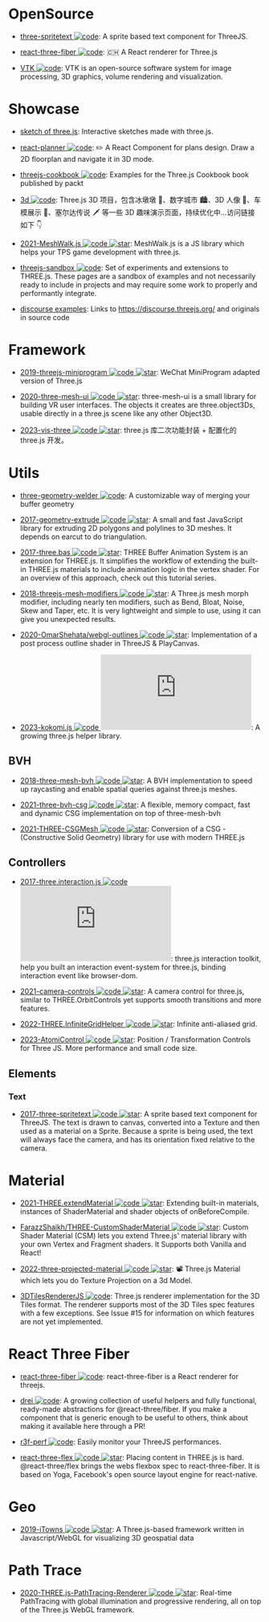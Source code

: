 # OpenSource

- [three-spritetext ![code](https://ng-tech.icu/assets/code.svg)](https://github.com/vasturiano/three-spritetext): A sprite based text component for ThreeJS.

- [react-three-fiber ![code](https://ng-tech.icu/assets/code.svg)](https://github.com/pmndrs/react-three-fiber): 🇨🇭 A React renderer for Three.js

- [VTK ![code](https://ng-tech.icu/assets/code.svg)](https://github.com/kitware/vtk-js): VTK is an open-source software system for image processing, 3D graphics, volume rendering and visualization.

# Showcase

- [sketch of three.js](https://ykob.github.io/sketch-threejs/): Interactive sketches made with three.js.

- [react-planner ![code](https://ng-tech.icu/assets/code.svg)](https://github.com/cvdlab/react-planner): ✏️ A React Component for plans design. Draw a 2D floorplan and navigate it in 3D mode.

- [threejs-cookbook ![code](https://ng-tech.icu/assets/code.svg)](https://github.com/josdirksen/threejs-cookbook): Examples for the Three.js Cookbook book published by packt

- [3d ![code](https://ng-tech.icu/assets/code.svg)](https://github.com/dragonir/3d): Three.js 3D 项目，包含冰墩墩 🐼、数字城市 🏙、3D 人像 👤、车模展示 🚗、塞尔达传说 🗡 等一些 3D 趣味演示页面，持续优化中...访问链接如下 👇

- [2021-MeshWalk.js ![code](https://ng-tech.icu/assets/code.svg) ![star](https://img.shields.io/github/stars/yomotsu/meshwalk)](https://github.com/yomotsu/meshwalk): MeshWalk.js is a JS library which helps your TPS game development with three.js.

- [threejs-sandbox ![code](https://ng-tech.icu/assets/code.svg)](https://github.com/gkjohnson/threejs-sandbox): Set of experiments and extensions to THREE.js. These pages are a sandbox of examples and not necessarily ready to include in projects and may require some work to properly and performantly integrate.

- [discourse examples](https://hofk.de/main/discourse.threejs/): Links to https://discourse.threejs.org/ and originals in source code

# Framework

- [2019-threejs-miniprogram ![code](https://ng-tech.icu/assets/code.svg) ![star](https://img.shields.io/github/stars/wechat-miniprogram/threejs-miniprogram)](https://github.com/wechat-miniprogram/threejs-miniprogram): WeChat MiniProgram adapted version of Three.js

- [2020-three-mesh-ui ![code](https://ng-tech.icu/assets/code.svg) ![star](https://img.shields.io/github/stars/felixmariotto/three-mesh-ui)](https://github.com/felixmariotto/three-mesh-ui): three-mesh-ui is a small library for building VR user interfaces. The objects it creates are three.object3Ds, usable directly in a three.js scene like any other Object3D.

- [2023-vis-three ![code](https://ng-tech.icu/assets/code.svg) ![star](https://img.shields.io/github/stars/Shiotsukikaedesari/vis-three)](https://github.com/Shiotsukikaedesari/vis-three): three.js 库二次功能封装 + 配置化的 three.js 开发。

# Utils

- [three-geometry-welder ![code](https://ng-tech.icu/assets/code.svg)](https://github.com/0xAxiome/three-geometry-welder): A customizable way of merging your buffer geometry

- [2017-geometry-extrude ![code](https://ng-tech.icu/assets/code.svg) ![star](https://img.shields.io/github/stars/pissang/geometry-extrude)](https://github.com/pissang/geometry-extrude): A small and fast JavaScript library for extruding 2D polygons and polylines to 3D meshes. It depends on earcut to do triangulation.

- [2017-three.bas ![code](https://ng-tech.icu/assets/code.svg) ![star](https://img.shields.io/github/stars/zadvorsky/three.bas)](https://github.com/zadvorsky/three.bas): THREE Buffer Animation System is an extension for THREE.js. It simplifies the workflow of extending the built-in THREE.js materials to include animation logic in the vertex shader. For an overview of this approach, check out this tutorial series.

- [2018-threejs-mesh-modifiers ![code](https://ng-tech.icu/assets/code.svg) ![star](https://img.shields.io/github/stars/drawcall/threejs-mesh-modifiers)](https://github.com/drawcall/threejs-mesh-modifiers): A Three.js mesh morph modifier, including nearly ten modifiers, such as Bend, Bloat, Noise, Skew and Taper, etc. It is very lightweight and simple to use, using it can give you unexpected results.

- [2020-OmarShehata/webgl-outlines ![code](https://ng-tech.icu/assets/code.svg) ![star](https://img.shields.io/github/stars/OmarShehata/webgl-outlines)](https://github.com/OmarShehata/webgl-outlines): Implementation of a post process outline shader in ThreeJS & PlayCanvas.

- [2023-kokomi.js ![code](https://ng-tech.icu/assets/code.svg) ![star](https://img.shields.io/github/stars/alphardex/kokomi.js)](https://github.com/alphardex/kokomi.js): A growing three.js helper library.

## BVH

- [2018-three-mesh-bvh ![code](https://ng-tech.icu/assets/code.svg) ![star](https://img.shields.io/github/stars/gkjohnson/three-mesh-bvh)](https://github.com/gkjohnson/three-mesh-bvh): A BVH implementation to speed up raycasting and enable spatial queries against three.js meshes.

- [2021-three-bvh-csg ![code](https://ng-tech.icu/assets/code.svg) ![star](https://img.shields.io/github/stars/gkjohnson/three-bvh-csg)](https://github.com/gkjohnson/three-bvh-csg): A flexible, memory compact, fast and dynamic CSG implementation on top of three-mesh-bvh

- [2021-THREE-CSGMesh ![code](https://ng-tech.icu/assets/code.svg) ![star](https://img.shields.io/github/stars/manthrax/THREE-CSGMesh)](https://github.com/manthrax/THREE-CSGMesh): Conversion of a CSG - (Constructive Solid Geometry) library for use with modern THREE.js

## Controllers

- [2017-three.interaction.js ![code](https://ng-tech.icu/assets/code.svg) ![star](https://img.shields.io/github/stars/jasonChen1982/three.interaction.js)](https://github.com/jasonChen1982/three.interaction.js): three.js interaction toolkit, help you built an interaction event-system for three.js, binding interaction event like browser-dom.

- [2021-camera-controls ![code](https://ng-tech.icu/assets/code.svg) ![star](https://img.shields.io/github/stars/yomotsu/camera-controls)](https://github.com/yomotsu/camera-controls): A camera control for three.js, similar to THREE.OrbitControls yet supports smooth transitions and more features.

- [2022-THREE.InfiniteGridHelper ![code](https://ng-tech.icu/assets/code.svg) ![star](https://img.shields.io/github/stars/Fyrestar/THREE.InfiniteGridHelper)](https://github.com/Fyrestar/THREE.InfiniteGridHelper): Infinite anti-aliased grid.

- [2023-AtomiControl ![code](https://ng-tech.icu/assets/code.svg) ![star](https://img.shields.io/github/stars/atomicra/AtomiControl)](https://github.com/atomicra/AtomiControl): Position / Transformation Controls for Three JS. More performance and small code size.

## Elements

### Text

- [2017-three-spritetext ![code](https://ng-tech.icu/assets/code.svg) ![star](https://img.shields.io/github/stars/vasturiano/three-spritetext)](https://github.com/vasturiano/three-spritetext): A sprite based text component for ThreeJS. The text is drawn to canvas, converted into a Texture and then used as a material on a Sprite. Because a sprite is being used, the text will always face the camera, and has its orientation fixed relative to the camera.

# Material

- [2021-THREE.extendMaterial ![code](https://ng-tech.icu/assets/code.svg) ![star](https://img.shields.io/github/stars/Fyrestar/THREE.extendMaterial)](https://github.com/Fyrestar/THREE.extendMaterial): Extending built-in materials, instances of ShaderMaterial and shader objects of onBeforeCompile.

- [FarazzShaikh/THREE-CustomShaderMaterial ![code](https://ng-tech.icu/assets/code.svg) ![star](https://img.shields.io/github/stars/FarazzShaikh/THREE-CustomShaderMaterial)](https://github.com/FarazzShaikh/THREE-CustomShaderMaterial): Custom Shader Material (CSM) lets you extend Three.js' material library with your own Vertex and Fragment shaders. It Supports both Vanilla and React!

- [2022-three-projected-material ![code](https://ng-tech.icu/assets/code.svg) ![star](https://img.shields.io/github/stars/marcofugaro/three-projected-material)](https://github.com/marcofugaro/three-projected-material): 📽 Three.js Material which lets you do Texture Projection on a 3d Model.

- [3DTilesRendererJS ![code](https://ng-tech.icu/assets/code.svg)](https://github.com/NASA-AMMOS/3DTilesRendererJS): Three.js renderer implementation for the 3D Tiles format. The renderer supports most of the 3D Tiles spec features with a few exceptions. See Issue #15 for information on which features are not yet implemented.

# React Three Fiber

- [react-three-fiber ![code](https://ng-tech.icu/assets/code.svg)](https://github.com/pmndrs/react-three-fiber): react-three-fiber is a React renderer for threejs.

- [drei ![code](https://ng-tech.icu/assets/code.svg)](https://github.com/pmndrs/drei): A growing collection of useful helpers and fully functional, ready-made abstractions for @react-three/fiber. If you make a component that is generic enough to be useful to others, think about making it available here through a PR!

- [r3f-perf ![code](https://ng-tech.icu/assets/code.svg)](https://github.com/utsuboco/r3f-perf): Easily monitor your ThreeJS performances.

- [react-three-flex ![code](https://ng-tech.icu/assets/code.svg) ![star](https://img.shields.io/github/stars/pmndrs/react-three-flex)](https://github.com/pmndrs/react-three-flex): Placing content in THREE.js is hard. @react-three/flex brings the webs flexbox spec to react-three-fiber. It is based on Yoga, Facebook's open source layout engine for react-native.

# Geo

- [2019-iTowns ![code](https://ng-tech.icu/assets/code.svg) ![star](https://img.shields.io/github/stars//iTowns/itowns)](https://github.com//iTowns/itowns): A Three.js-based framework written in Javascript/WebGL for visualizing 3D geospatial data

# Path Trace

- [2020-THREE.js-PathTracing-Renderer ![code](https://ng-tech.icu/assets/code.svg) ![star](https://img.shields.io/github/stars/erichlof/THREE.js-PathTracing-Renderer)](https://github.com/erichlof/THREE.js-PathTracing-Renderer): Real-time PathTracing with global illumination and progressive rendering, all on top of the Three.js WebGL framework.
